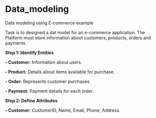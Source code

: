 # Data_modeling
Data modeling using E-commerce example 


Task is to designed a dat model for an e-commerce application. The Platform must store information about customers, products, orders and payments.


**Step 1: Identify Entities**

**- Customer:** Information about users.

**- Product:** Details about items available for purchase.

**- Order:** Represents customer purchases.

**- Payment:** Payment details for each order. 

**Step 2: Define Attributes**

**- Customer:** CustomerID, Name, Email, Phone, Address.

